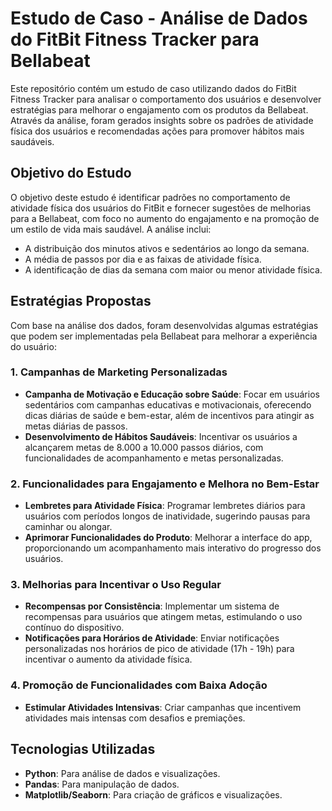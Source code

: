 # Estudo de Caso - Análise de Dados do FitBit Fitness Tracker para Bellabeat

Este repositório contém um estudo de caso utilizando dados do FitBit Fitness Tracker para analisar o comportamento dos usuários e desenvolver estratégias para melhorar o engajamento com os produtos da Bellabeat. Através da análise, foram gerados insights sobre os padrões de atividade física dos usuários e recomendadas ações para promover hábitos mais saudáveis.

## Objetivo do Estudo

O objetivo deste estudo é identificar padrões no comportamento de atividade física dos usuários do FitBit e fornecer sugestões de melhorias para a Bellabeat, com foco no aumento do engajamento e na promoção de um estilo de vida mais saudável. A análise inclui:
- A distribuição dos minutos ativos e sedentários ao longo da semana.
- A média de passos por dia e as faixas de atividade física.
- A identificação de dias da semana com maior ou menor atividade física.

## Estratégias Propostas

Com base na análise dos dados, foram desenvolvidas algumas estratégias que podem ser implementadas pela Bellabeat para melhorar a experiência do usuário:

### 1. **Campanhas de Marketing Personalizadas**
   - **Campanha de Motivação e Educação sobre Saúde**: Focar em usuários sedentários com campanhas educativas e motivacionais, oferecendo dicas diárias de saúde e bem-estar, além de incentivos para atingir as metas diárias de passos.
   - **Desenvolvimento de Hábitos Saudáveis**: Incentivar os usuários a alcançarem metas de 8.000 a 10.000 passos diários, com funcionalidades de acompanhamento e metas personalizadas.

### 2. **Funcionalidades para Engajamento e Melhora no Bem-Estar**
   - **Lembretes para Atividade Física**: Programar lembretes diários para usuários com períodos longos de inatividade, sugerindo pausas para caminhar ou alongar.
   - **Aprimorar Funcionalidades do Produto**: Melhorar a interface do app, proporcionando um acompanhamento mais interativo do progresso dos usuários.

### 3. **Melhorias para Incentivar o Uso Regular**
   - **Recompensas por Consistência**: Implementar um sistema de recompensas para usuários que atingem metas, estimulando o uso contínuo do dispositivo.
   - **Notificações para Horários de Atividade**: Enviar notificações personalizadas nos horários de pico de atividade (17h - 19h) para incentivar o aumento da atividade física.

### 4. **Promoção de Funcionalidades com Baixa Adoção**
   - **Estimular Atividades Intensivas**: Criar campanhas que incentivem atividades mais intensas com desafios e premiações.

## Tecnologias Utilizadas

- **Python**: Para análise de dados e visualizações.
- **Pandas**: Para manipulação de dados.
- **Matplotlib/Seaborn**: Para criação de gráficos e visualizações.
